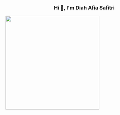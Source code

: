 <h3 align="center">Hi 👋, I'm Diah Afia Safitri</h3>
<img src="https://media.giphy.com/media/rR2AWZ3ip77r2/giphy.gif" width="300" align="left"/>

